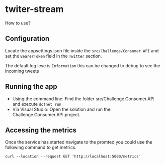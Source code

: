 # twiter-stream
How to use?
##   Configuration
Locate the appsettings.json file inside the `src/Challenge/Consumer.API` and set the `BearerToken` field in the `Twitter` section.

The default log leve is `Information` this can be changed to debug to see the incoming tweets

##   Running the app
* Using the command line: Find the folder src/Challenge.Consumer.API and execute `dotnet run`
* Via Visual Studio: Open the solution and run the Challenge.Consumer.API project.

## Accessing the metrics
Once the service has started navigate to the promted you could use the following command to get metrics.
```
curl --location --request GET 'http://localhost:5000/metrics'